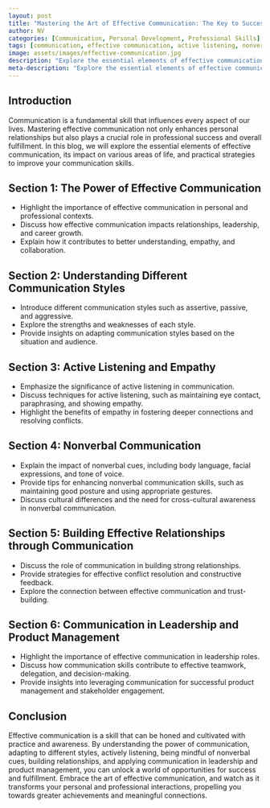 ```yaml
---
layout: post
title: "Mastering the Art of Effective Communication: The Key to Success and Fulfillment"
author: NV
categories: [Communication, Personal Development, Professional Skills]
tags: [communication, effective communication, active listening, nonverbal communication, relationships, leadership]
image: assets/images/effective-communication.jpg
description: "Explore the essential elements of effective communication, its impact on various areas of life, and practical strategies to improve your communication skills."
meta-description: "Explore the essential elements of effective communication, its impact on various areas of life, and practical strategies to improve your communication skills."
---
```


## Introduction

Communication is a fundamental skill that influences every aspect of our lives. Mastering effective communication not only enhances personal relationships but also plays a crucial role in professional success and overall fulfillment. In this blog, we will explore the essential elements of effective communication, its impact on various areas of life, and practical strategies to improve your communication skills.

## Section 1: The Power of Effective Communication

- Highlight the importance of effective communication in personal and professional contexts.
- Discuss how effective communication impacts relationships, leadership, and career growth.
- Explain how it contributes to better understanding, empathy, and collaboration.

## Section 2: Understanding Different Communication Styles

- Introduce different communication styles such as assertive, passive, and aggressive.
- Explore the strengths and weaknesses of each style.
- Provide insights on adapting communication styles based on the situation and audience.

## Section 3: Active Listening and Empathy

- Emphasize the significance of active listening in communication.
- Discuss techniques for active listening, such as maintaining eye contact, paraphrasing, and showing empathy.
- Highlight the benefits of empathy in fostering deeper connections and resolving conflicts.

## Section 4: Nonverbal Communication

- Explain the impact of nonverbal cues, including body language, facial expressions, and tone of voice.
- Provide tips for enhancing nonverbal communication skills, such as maintaining good posture and using appropriate gestures.
- Discuss cultural differences and the need for cross-cultural awareness in nonverbal communication.

## Section 5: Building Effective Relationships through Communication

- Discuss the role of communication in building strong relationships.
- Provide strategies for effective conflict resolution and constructive feedback.
- Explore the connection between effective communication and trust-building.

## Section 6: Communication in Leadership and Product Management

- Highlight the importance of effective communication in leadership roles.
- Discuss how communication skills contribute to effective teamwork, delegation, and decision-making.
- Provide insights into leveraging communication for successful product management and stakeholder engagement.

## Conclusion

Effective communication is a skill that can be honed and cultivated with practice and awareness. By understanding the power of communication, adapting to different styles, actively listening, being mindful of nonverbal cues, building relationships, and applying communication in leadership and product management, you can unlock a world of opportunities for success and fulfillment. Embrace the art of effective communication, and watch as it transforms your personal and professional interactions, propelling you towards greater achievements and meaningful connections.
